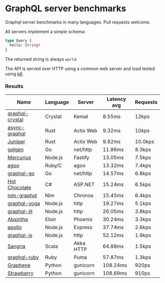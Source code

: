 <!-- README.md is generated from README.ecr, do not edit -->

# GraphQL server benchmarks

Graphql server benchmarks in many languages. Pull requests welcome.

All servers implement a simple schema:

```graphql
type Query {
  hello: String!
}
```

The returned string is always `world`.

The API is served over HTTP using a common web server and load tested using [k6](https://github.com/grafana/k6).

### Results

| Name                          | Language      | Server          | Latency avg      | Requests      |
| ----------------------------  | ------------- | --------------- | ---------------- | ------------- |
| [graphql-crystal](https://github.com/graphql-crystal/graphql) | Crystal | Kemal | 8.55ms | 12kps |
| [async-graphql](https://github.com/async-graphql/async-graphql) | Rust | Actix Web | 9.32ms | 10kps |
| [Juniper](https://github.com/graphql-rust/juniper) | Rust | Actix Web | 9.82ms | 10.0kps |
| [gqlgen](https://github.com/99designs/gqlgen) | Go | net/http | 11.86ms | 8.3kps |
| [Mercurius](https://github.com/mercurius-js/mercurius) | Node.js | Fastify | 13.05ms | 7.5kps |
| [agoo](https://github.com/ohler55/agoo) | Ruby/C | agoo | 13.32ms | 7.4kps |
| [graphql-go](https://github.com/graphql-go/graphql) | Go | net/http | 14.57ms | 6.8kps |
| [Hot Chocolate](https://github.com/ChilliCream/hotchocolate) | C# | ASP.NET | 15.24ms | 6.5kps |
| [nim-graphql](https://github.com/status-im/nim-graphql) | Nim | Chronos | 15.45ms | 6.4kps |
| [graphql-yoga](https://github.com/dotansimha/graphql-yoga) | Node.js | http | 19.27ms | 5.1kps |
| [graphql-jit](https://github.com/zalando-incubator/graphql-jit) | Node.js | http | 26.05ms | 3.8kps |
| [Absinthe](https://github.com/absinthe-graphql/absinthe) | Elixir | Phoenix | 30.24ms | 3.3kps |
| [apollo](https://github.com/apollographql/apollo-server) | Node.js | Express | 37.74ms | 2.6kps |
| [graphql-js](https://github.com/graphql/graphql-js) | Node.js | http | 52.12ms | 1.9kps |
| [Sangria](https://github.com/sangria-graphql/sangria) | Scala | Akka HTTP | 64.88ms | 1.5kps |
| [graphql-ruby](https://github.com/rmosolgo/graphql-ruby) | Ruby | Puma | 57.87ms | 1.3kps |
| [Graphene](https://github.com/graphql-python/graphene) | Python | gunicorn | 108.24ms | 920ps |
| [Strawberry](https://github.com/strawberry-graphql/strawberry) | Python | gunicorn | 108.69ms | 910ps |
